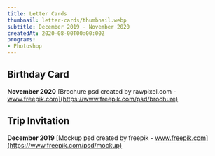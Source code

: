 ```yaml
---
title: Letter Cards
thumbnail: letter-cards/thumbnail.webp
subtitle: December 2019 - November 2020
createdAt: 2020-08-00T00:00:00Z
programs:
- Photoshop
---
```


## Birthday Card
**November 2020**
<asset-image src="letter-cards/birthday_card.webp" alt="Birthday Card"></asset-image>
[Brochure psd created by rawpixel.com - www.freepik.com](https://www.freepik.com/psd/brochure)

## Trip Invitation
**December 2019**
<asset-image src="letter-cards/trip_invitation.webp" alt="Trip invitation"></asset-image>
[Mockup psd created by freepik - www.freepik.com](https://www.freepik.com/psd/mockup)
